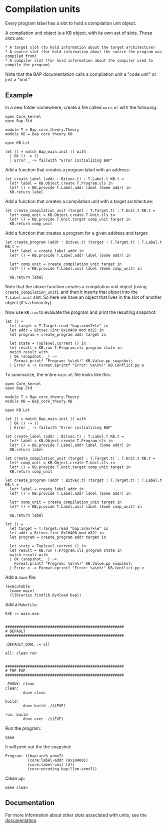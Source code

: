 # Compilation units

Every program label has a slot to hold a compilation unit object.

A compilation unit object is a KB object, with its own set of slots.
Those slots are:

```
* A target slot (to hold information about the target architecture)
* A source slot (for hold information about the source the program was compiled from)
* A compiler slot (for hold information about the compiler used to compile the program)
```

Note that the BAP documentation calls a compilation unit a "code unit" or just a "unit."


## Example

In a new folder somewhere, create a file called `main.ml` with the following:

```
open Core_kernel
open Bap.Std

module T = Bap_core_theory.Theory
module KB = Bap_core_theory.KB

open KB.Let

let () = match Bap_main.init () with
  | Ok () -> ()
  | Error _ -> failwith "Error initializing BAP"
```

Add a function that creates a program label with an address:

```
let create_label (addr : Bitvec.t) : T.Label.t KB.t =
  let* label = KB.Object.create T.Program.cls in
  let* () = KB.provide T.Label.addr label (Some addr) in
  KB.return label
```

Add a function that creates a compilation unit with a target architecture:

```
let create_compilation_unit (target : T.Target.t) : T.Unit.t KB.t =
  let* comp_unit = KB.Object.create T.Unit.cls in
  let* () = KB.provide T.Unit.target comp_unit target in
  KB.return comp_unit
```

Add a function that creates a program for a given address and target:

```
let create_program (addr : Bitvec.t) (target : T.Target.t) : T.Label.t KB.t =
  let* label = create_label addr in
  let* () = KB.provide T.Label.addr label (Some addr) in

  let* comp_unit = create_compilation_unit target in
  let* () = KB.provide T.Label.unit label (Some comp_unit) in

  KB.return label
```

Note that the above function creates a compilation unit object (using `create_compilation_unit`), and then it inserts that object into the `T.Label.unit` slot. So here we have an object that lives in the slot of another object (it's a hiearchy).

Now use `KB.run` to evaluate the program and print the resulting snapshot:

```
let () =
  let target = T.Target.read "bap:armv7+le" in
  let addr = Bitvec.(int 0x10400 mod m32) in
  let program = create_program addr target in

  let state = Toplevel.current () in
  let result = KB.run T.Program.cls program state in
  match result with
  | Ok (snapshot, _) ->
    Format.printf "Program: %a\n%!" KB.Value.pp snapshot;
  | Error e -> Format.eprintf "Error: %a\n%!" KB.Conflict.pp e
```

To summarize, the entire `main.ml` file looks like this:

```
open Core_kernel
open Bap.Std

module T = Bap_core_theory.Theory
module KB = Bap_core_theory.KB

open KB.Let

let () = match Bap_main.init () with
  | Ok () -> ()
  | Error _ -> failwith "Error initializing BAP"

let create_label (addr : Bitvec.t) : T.Label.t KB.t =
  let* label = KB.Object.create T.Program.cls in
  let* () = KB.provide T.Label.addr label (Some addr) in
  KB.return label

let create_compilation_unit (target : T.Target.t) : T.Unit.t KB.t =
  let* comp_unit = KB.Object.create T.Unit.cls in
  let* () = KB.provide T.Unit.target comp_unit target in
  KB.return comp_unit

let create_program (addr : Bitvec.t) (target : T.Target.t) : T.Label.t KB.t =
  let* label = create_label addr in
  let* () = KB.provide T.Label.addr label (Some addr) in

  let* comp_unit = create_compilation_unit target in
  let* () = KB.provide T.Label.unit label (Some comp_unit) in

  KB.return label

let () =
  let target = T.Target.read "bap:armv7+le" in
  let addr = Bitvec.(int 0x10400 mod m32) in
  let program = create_program addr target in

  let state = Toplevel.current () in
  let result = KB.run T.Program.cls program state in
  match result with
  | Ok (snapshot, _) ->
    Format.printf "Program: %a\n%!" KB.Value.pp snapshot;
  | Error e -> Format.eprintf "Error: %a\n%!" KB.Conflict.pp e
```

Add a `dune` file:

```
(executable
  (name main)
  (libraries findlib.dynload bap))
```

Add a `Makefile`:

```
EXE := main.exe


#####################################################
# DEFAULT
#####################################################

.DEFAULT_GOAL := all

all: clean run


#####################################################
# THE EXE
#####################################################

.PHONY: clean
clean:
        dune clean

build:
        dune build ./$(EXE)

run: build
        dune exec ./$(EXE)
```

Run the program:

```
make
```

It will print out the the snapshot:

```
Program: ((bap:arch armv7)
          (core:label-addr (0x10400))
          (core:label-unit (2))
          (core:encoding bap:llvm-armv7))
```

Clean up:

```
make clean
```


## Documentation

For more information about other slots associated with units, see the [documentation](https://binaryanalysisplatform.github.io/bap/api/master/bap-core-theory/Bap_core_theory/Theory/Unit/index.html).
